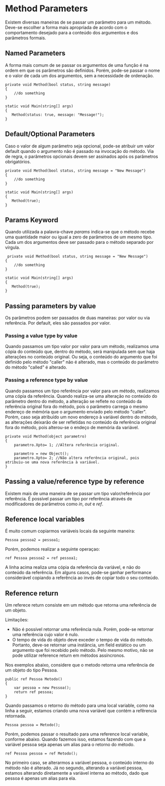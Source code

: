 # Method Parameters

Existem diversas maneiras de se passar um parâmetro para um método. Deve-se escolher a forma mais apropriada de acordo com o comportamento desejado para a conteúdo dos argumentos e dos parâmetros formais.

## Named Parameters
A forma mais comum de se passar os argumentos de uma função é na ordem em que os parâmetros são definidos. Porém, pode-se passar o nome e o valor de cada um dos argumentos, sem a necessidade de ordenação.

    private void Method(bool status, string message)  
    {  
        //do something    
    } 
    
    static void Main(string[] args)  
    {  
       Method(status: true, message: "Message!");  
    }  

## Default/Optional Parameters
Caso o valor de algum parâmetro seja opcional, pode-se atribuir um valor default quando o argumento não é passado na invocação do método. Via de regra, o parâmetros opcionais devem ser assinados após os parâmetros obrigatórios.
   
    private void Method(bool status, string message = "New Message")  
    {  
        //do something    
    } 
    
    static void Main(string[] args)  
    {  
       Method(true);  
    } 

## Params Keyword
Quando utilizada a palavra-chave *params* indica-se que o método recebe uma quantidade maior ou igual a zero de parâmetros de um mesmo tipo. Cada um dos argumentos deve ser passado para o método separado por vírgula.

     private void Method(bool status, string message = "New Message")  
    {  
        //do something    
    } 
    
    static void Main(string[] args)  
    {  
       Method(true);  
    } 


    
## Passing parameters by value
Os parâmetros podem ser passados de duas maneiras: por valor ou via referência. Por default, eles são passados por valor.

### Passing a value type by value
Quando passamos um tipo valor por valor para um método, realizamos uma cópia do conteúdo que, dentro do método, será manipulada sem que haja alterações no conteúdo original. Ou seja, o conteúdo do argumento que foi definido pelo método "caller" não é alterado, mas o conteúdo do parâmetro do método "called" é alterado.

### Passing a reference type by value
Quando passamos um tipo referência por valor para um método, realizamos uma cópia da referência. Quando realiza-se uma alteração no conteúdo do parâmetro dentro do método, a alteração se reflete no conteúdo da referência original fora do método, pois o parâmetro carrega o mesmo endereço de mémória que o argumento enviado pelo método "caller".
Porém, caso seja atribuído um novo endereço à variável dentro do método, as alterações deixarão de ser refletidas no conteúdo da referência original fora do método, pois alterou-se o endeço de memória da variável.
   

    private void Method(object parametro)  
    {  
        parametro.Xpto= 1; //Altera referência original.
        
		parametro = new Object();
        parametro.Xpto= 2; //Não altera referência original, pois atribuiu-se uma nova referência à variável.
    } 
    
## Passing a value/reference type by reference
Existem mais de uma maneira de se passar um tipo valor/referência por referência. É possível passar um tipo por referência através de modificadores de parâmetros como *in*, *out* e *ref*.

## Reference local variables
É muito comum copiarmos variáveis locais da seguinte maneira:

    Pessoa pessoa2 = pessoa1;

Porém, podemos realizar a seguinte operaçao:

    ref Pessoa pessoa2 = ref pessoa1;
    
A linha acima realiza uma cópia da referência da variável, e não do conteúdo da referência. Em alguns casos, pode-se ganhar performance considerável copiando a referência ao invés de copiar todo o seu conteúdo.

## Reference return

Um referece return consiste em um método que retorna uma referência de um objeto.

Limitações:

 - Não é possível retornar uma referẽncia nula. Porém, pode-se retornar uma referência cujo valor é nulo.
 - O tempo de vida do objeto deve exceder o tempo de vida do método. Portanto, deve-se retornar uma instância, um field estático ou um argumento que foi recebido pelo método. Pelo mesmo motivo, não se pode utilizar reference return em métodos assíncronos.

Nos exemplos abaixo, considere que o metodo retorna uma referência de um objeto do tipo Pessoa.


    public ref Pessoa Metodo() 
    {
	    var pessoa = new Pessoa();
	    return ref pessoa; 
    }
    
Quando passamos o retorno do método para uma local variable,  como na linha a seguir, estamos criando uma nova variável que contém a refêrencia retornada.  

    Pessoa pessoa = Metodo();
Porém, podemos passar o resultado para uma reference local variable, conforme abaixo. Quando fazemos isso, estamos fazendo com que a variável pessoa seja apenas um alias para o retorno do método.

    ref Pessoa pessoa = ref Metodo();
No primeiro caso, se alterarmos a variável pessoa, o conteúdo interno do método não é alterado. Já no segundo, alterando a variável pessoa, estamos alterando diretamente a variável interna ao método, dado que pessoa é apenas um alias para ela.